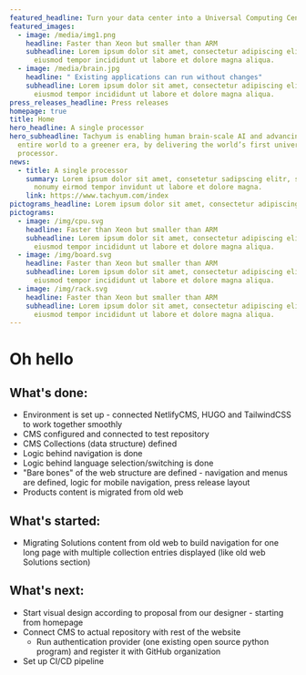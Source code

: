 ```yaml
---
featured_headline: Turn your data center into a Universal Computing Center, with Prodigy
featured_images:
  - image: /media/img1.png
    headline: Faster than Xeon but smaller than ARM
    subheadline: Lorem ipsum dolor sit amet, consectetur adipiscing elit, sed do
      eiusmod tempor incididunt ut labore et dolore magna aliqua.
  - image: /media/brain.jpg
    headline: " Existing applications can run without changes"
    subheadline: Lorem ipsum dolor sit amet, consectetur adipiscing elit, sed do
      eiusmod tempor incididunt ut labore et dolore magna aliqua.
press_releases_headline: Press releases
homepage: true
title: Home
hero_headline: A single processor
hero_subheadline: Tachyum is enabling human brain-scale AI and advancing the
  entire world to a greener era, by delivering the world’s first universal
  processor.
news:
  - title: A single processor
    summary: Lorem ipsum dolor sit amet, consetetur sadipscing elitr, sed diam
      nonumy eirmod tempor invidunt ut labore et dolore magna.
    link: https://www.tachyum.com/index
pictograms_headline: Lorem ipsum dolor sit amet, consectetur adipiscing elit, sed do eiusmod tempor
pictograms:
  - image: /img/cpu.svg
    headline: Faster than Xeon but smaller than ARM
    subheadline: Lorem ipsum dolor sit amet, consectetur adipiscing elit, sed do
      eiusmod tempor incididunt ut labore et dolore magna aliqua.
  - image: /img/board.svg
    headline: Faster than Xeon but smaller than ARM
    subheadline: Lorem ipsum dolor sit amet, consectetur adipiscing elit, sed do
      eiusmod tempor incididunt ut labore et dolore magna aliqua.
  - image: /img/rack.svg
    headline: Faster than Xeon but smaller than ARM
    subheadline: Lorem ipsum dolor sit amet, consectetur adipiscing elit, sed do
      eiusmod tempor incididunt ut labore et dolore magna aliqua.
---
```

# Oh hello

## What's done:
- Environment is set up - connected NetlifyCMS, HUGO and TailwindCSS to work together smoothly
- CMS configured and connected to test repository
- CMS Collections (data structure) defined
- Logic behind navigation is done
- Logic behind language selection/switching is done
- "Bare bones" of the web structure are defined - navigation and menus are defined, logic for mobile navigation, press release layout
- Products content is migrated from old web

## What's started:
- Migrating Solutions content from old web to build navigation for one long page with multiple collection entries displayed (like old web Solutions section)

## What's next:
- Start visual design according to proposal from our designer - starting from homepage
- Connect CMS to actual repository with rest of the website
    - Run authentication provider (one existing open source python program) and register it with GitHub organization
- Set up CI/CD pipeline
